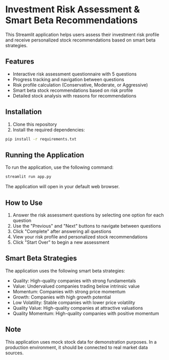 # Investment Risk Assessment & Smart Beta Recommendations

This Streamlit application helps users assess their investment risk profile and receive personalized stock recommendations based on smart beta strategies.

## Features

- Interactive risk assessment questionnaire with 5 questions
- Progress tracking and navigation between questions
- Risk profile calculation (Conservative, Moderate, or Aggressive)
- Smart beta stock recommendations based on risk profile
- Detailed stock analysis with reasons for recommendations

## Installation

1. Clone this repository
2. Install the required dependencies:
```bash
pip install -r requirements.txt
```

## Running the Application

To run the application, use the following command:
```bash
streamlit run app.py
```

The application will open in your default web browser.

## How to Use

1. Answer the risk assessment questions by selecting one option for each question
2. Use the "Previous" and "Next" buttons to navigate between questions
3. Click "Complete" after answering all questions
4. View your risk profile and personalized stock recommendations
5. Click "Start Over" to begin a new assessment

## Smart Beta Strategies

The application uses the following smart beta strategies:
- Quality: High-quality companies with strong fundamentals
- Value: Undervalued companies trading below intrinsic value
- Momentum: Companies with strong price momentum
- Growth: Companies with high growth potential
- Low Volatility: Stable companies with lower price volatility
- Quality Value: High-quality companies at attractive valuations
- Quality Momentum: High-quality companies with positive momentum

## Note

This application uses mock stock data for demonstration purposes. In a production environment, it should be connected to real market data sources. 